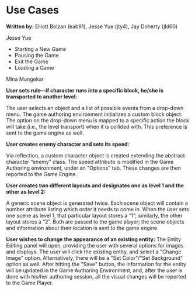 Use Cases
===========

**Written by:** Elliott Bolzan (eab91), Jesse Yue (jty4), Jay Doherty (jld60)

Jesse Yue
* Starting a New Game
* Pausing the Game
* Exit the Game
* Loading a Game

Mina Mungekar

**User sets rule—if character runs into a specific block, he/she is transported to another level:**

The user selects an object and a list of possible events from a drop-down menu. The game authoring environment initializes a custom block object. The option on the drop-down menu is mapped to a specific action the block will take (i.e., the level transport) when it is collided with. This preference is sent to the game engine as well.

**User creates enemy character and sets its speed:** 

Via reflection, a custom character object is created extending the abstract character “enemy” class. The speed attribute is modified in the Game Authoring environment, under an "Options" tab. These changes are then
reported to the Game Engine.

**User creates two different layouts and designates one as level 1 and the other as level 2:**

A generic scene object is generated twice. Each scene object will contain a number attribute listing which order it needs to come in. When the user sets one scene as level 1, that particular layout stores a “1”; similarly, the other layout stores a “2”. Both are passed to the game player; the scene objects and information about their location is sent to the game engine.

**User wishes to change the appearance of an existing entity:** 
The Entity Editing panel will open, providing the user with several options for images and displays.
The user will click the existing entity, and select a "Change Image" option. Alternatively, there will be a "Set Color"/"Set Background" option as well. After hitting the "Save" button, the information for the entity will be updated in the Game Authoring Environment, and, after the user is done with his/her authoring session, all the visual changes will be reported to the Game Player.


